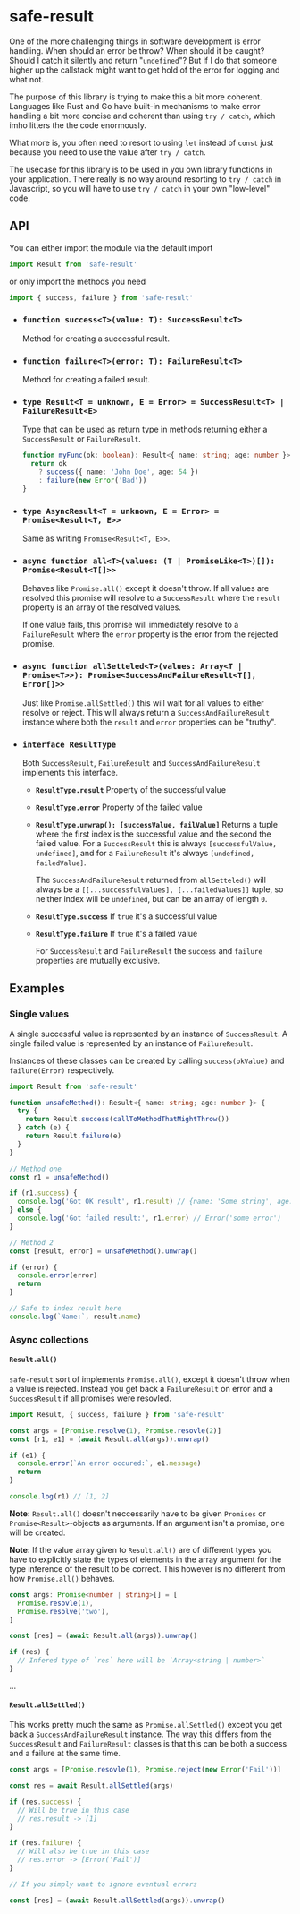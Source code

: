 # safe-result

One of the more challenging things in software development is error handling.
When should an error be throw? When should it be caught? Should I catch it
silently and return "`undefined`"? But if I do that someone higher up the
callstack might want to get hold of the error for logging and what not.

The purpose of this library is trying to make this a bit more coherent.
Languages like Rust and Go have built-in mechanisms to make error handling a
bit more concise and coherent than using `try / catch`, which imho litters the
the code enormously.

What more is, you often need to resort to using `let` instead of `const`
just because you need to use the value after `try / catch`.

The usecase for this library is to be used in you own library functions in your
application. There really is no way around resorting to `try / catch` in
Javascript, so you will have to use `try / catch` in your own "low-level" code.

## API

You can either import the module via the default import

```ts
import Result from 'safe-result'
```

or only import the methods you need

```ts
import { success, failure } from 'safe-result'
```

- ### `function success<T>(value: T): SuccessResult<T>`

  Method for creating a successful result.

- ### `function failure<T>(error: T): FailureResult<T>`

  Method for creating a failed result.

- ### `type Result<T = unknown, E = Error> = SuccessResult<T> | FailureResult<E>`

  Type that can be used as return type in methods returning either a
  `SuccessResult` or `FailureResult`.

  ```ts
  function myFunc(ok: boolean): Result<{ name: string; age: number }> {
    return ok
      ? success({ name: 'John Doe', age: 54 })
      : failure(new Error('Bad'))
  }
  ```

- ### `type AsyncResult<T = unknown, E = Error> = Promise<Result<T, E>>`

  Same as writing `Promise<Result<T, E>>`.

- ### `async function all<T>(values: (T | PromiseLike<T>)[]): Promise<Result<T[]>>`

  Behaves like `Promise.all()` except it doesn't throw. If all values are
  resolved this promise will resolve to a `SuccessResult` where the `result`
  property is an array of the resolved values.

  If one value fails, this promise will immediately resolve to a
  `FailureResult` where the `error` property is the error from the rejected
  promise.

- ### `async function allSetteled<T>(values: Array<T | Promise<T>>): Promise<SuccessAndFailureResult<T[], Error[]>>`

  Just like `Promise.allSettled()` this will wait for all values to either
  resolve or reject. This will always return a `SuccessAndFailureResult`
  instance where both the `result` and `error` properties can be "truthy".

- ### `interface ResultType`

  Both `SuccessResult`, `FailureResult` and `SuccessAndFailureResult` implements
  this interface.

  - **`ResultType.result`** Property of the successful value
  - **`ResultType.error`** Property of the failed value
  - **`ResultType.unwrap(): [successValue, failValue]`** Returns a tuple where
    the first index is the successful value and the second the failed value.
    For a `SuccessResult` this is always `[successfulValue, undefined]`, and
    for a `FailureResult` it's always `[undefined, failedValue]`.

    The `SuccessAndFailureResult` returned from `allSetteled()` will always
    be a `[[...successfulValues], [...failedValues]]` tuple, so neither index
    will be `undefined`, but can be an array of length `0`.

  - **`ResultType.success`** If `true` it's a successful value
  - **`ResultType.failure`** If `true` it's a failed value

    For `SuccessResult` and `FailureResult` the `success` and `failure`
    properties are mutually exclusive.

## Examples

### Single values

A single successful value is represented by an instance of `SuccessResult`.
A single failed value is represented by an instance of `FailureResult`.

Instances of these classes can be created by calling `success(okValue)` and
`failure(Error)` respectively.

```ts
import Result from 'safe-result'

function unsafeMethod(): Result<{ name: string; age: number }> {
  try {
    return Result.success(callToMethodThatMightThrow())
  } catch (e) {
    return Result.failure(e)
  }
}

// Method one
const r1 = unsafeMethod()

if (r1.success) {
  console.log('Got OK result', r1.result) // {name: 'Some string', age: x}
} else {
  console.log('Got failed result:', r1.error) // Error('some error')
}

// Method 2
const [result, error] = unsafeMethod().unwrap()

if (error) {
  console.error(error)
  return
}

// Safe to index result here
console.log(`Name:`, result.name)
```

### Async collections

#### `Result.all()`

`safe-result` sort of implements `Promise.all()`, except it doesn't throw when
a value is rejected. Instead you get back a `FailureResult` on error and a
`SuccessResult` if all promises were resovled.

```ts
import Result, { success, failure } from 'safe-result'

const args = [Promise.resolve(1), Promise.resovle(2)]
const [r1, e1] = (await Result.all(args)).unwrap()

if (e1) {
  console.error(`An error occured:`, e1.message)
  return
}

console.log(r1) // [1, 2]
```

**Note:** `Result.all()` doesn't neccessarily have to be given `Promises` or
`Promise<Result>`-objects as arguments. If an argument isn't a promise, one
will be created.

**Note:** If the value array given to `Result.all()` are of different types
you have to explicitly state the types of elements in the array argument for
the type inference of the result to be correct. This however is no different
from how `Promise.all()` behaves.

```ts
const args: Promise<number | string>[] = [
  Promise.resovle(1),
  Promise.resolve('two'),
]

const [res] = (await Result.all(args)).unwrap()

if (res) {
  // Infered type of `res` here will be `Array<string | number>`
}
```

...

#### `Result.allSettled()`

This works pretty much the same as `Promise.allSettled()` except you get back
a `SuccessAndFailureResult` instance. The way this differs from the
`SuccessResult` and `FailureResult` classes is that this can be both a success
and a failure at the same time.

```ts
const args = [Promise.resovle(1), Promise.reject(new Error('Fail'))]

const res = await Result.allSettled(args)

if (res.success) {
  // Will be true in this case
  // res.result -> [1]
}

if (res.failure) {
  // Will also be true in this case
  // res.error -> [Error('Fail')]
}

// If you simply want to ignore eventual errors

const [res] = (await Result.allSettled(args)).unwrap()
```
